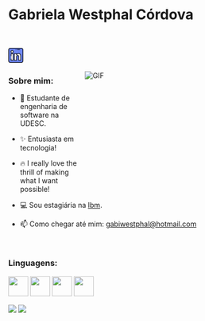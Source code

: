<h1 align="left">Gabriela Westphal Córdova</h1>
  </br>
  
  
  <p align="left">
<a href="https://www.linkedin.com/in/gabriela-westphal/" target="_blank"><img height="30" src="https://raw.githubusercontent.com/AbhishekMaira10/AbhishekMaira10/master/linkedin.png?raw=true"></a>&nbsp;&nbsp;&nbsp;&nbsp;&nbsp;
</p>



<img align="right" height="230px" width="350px" alt="GIF" src="https://super.abril.com.br/wp-content/uploads/2016/09/super_imggato_digitando_0.gif" />
<p align="center">
</p>



### Sobre mim:

* 🧠 Estudante de engenharia de software na UDESC.

* ✨ Entusiasta em tecnologia!

* 🔥 I really love the thrill of making what I want possible!

* 💻 Sou estagiária na [Ibm](https://www.ibm.com/br-pt).

* 📫 Como chegar até mim: gabiwestphal@hotmail.com
 
 <br>

### Linguagens:
<img src="https://cdn.jsdelivr.net/gh/devicons/devicon/icons/java/java-original.svg" width="40" height="40"/> <img
src="https://cdn.jsdelivr.net/gh/devicons/devicon/icons/oracle/oracle-original.svg"  width="40" height="40" /> <img                                     src="https://cdn.jsdelivr.net/gh/devicons/devicon/icons/csharp/csharp-original.svg" width="40" height="40" /> <img src="https://cdn.jsdelivr.net/gh/devicons/devicon/icons/spring/spring-original-wordmark.svg" width="40" height="40" />

<p align="left">
<img height="50%" width="auto" src ="https://github-readme-stats.vercel.app/api?username=gabiiwestphal&show_icons=true&count_private=true&theme=darcula&hide_border=true&hide=issues,contribs&bg_color=00000000"/>
<img height="50%" width="auto" src ="https://github-readme-stats.vercel.app/api/top-langs/?username=gabiiwestphal&layout=compact&hide_border=true&theme=darcula&bg_color=00000000&langs_count=6&hide=jupyter%20notebook,tex,css,php&exclude_repo=Pacman-AI">
<br>
   

